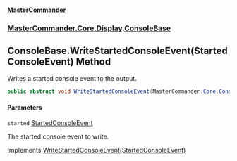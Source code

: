 #### [MasterCommander](MasterCommander.md 'MasterCommander')
### [MasterCommander.Core.Display](MasterCommander.Core.Display.md 'MasterCommander.Core.Display').[ConsoleBase](ConsoleBase.md 'MasterCommander.Core.Display.ConsoleBase')

## ConsoleBase.WriteStartedConsoleEvent(StartedConsoleEvent) Method

Writes a started console event to the output.

```csharp
public abstract void WriteStartedConsoleEvent(MasterCommander.Core.ConsoleEvents.StartedConsoleEvent started);
```
#### Parameters

<a name='MasterCommander.Core.Display.ConsoleBase.WriteStartedConsoleEvent(MasterCommander.Core.ConsoleEvents.StartedConsoleEvent).started'></a>

`started` [StartedConsoleEvent](StartedConsoleEvent.md 'MasterCommander.Core.ConsoleEvents.StartedConsoleEvent')

The started console event to write.

Implements [WriteStartedConsoleEvent(StartedConsoleEvent)](IConsole.WriteStartedConsoleEvent(StartedConsoleEvent).md 'MasterCommander.Core.Display.IConsole.WriteStartedConsoleEvent(MasterCommander.Core.ConsoleEvents.StartedConsoleEvent)')